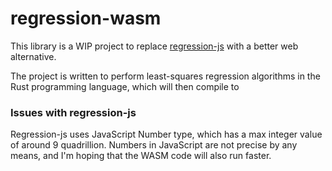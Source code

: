 # regression-wasm

This library is a WIP project to replace
[regression-js](https://github.com/Tom-Alexander/regression-js) with
a better web alternative.

The project is written to perform least-squares regression
algorithms in the Rust programming language, which will
then compile to 

### Issues with regression-js

Regression-js uses JavaScript Number type, which has
a max integer value of around 9 quadrillion. Numbers
in JavaScript are not precise by any means, and I'm hoping
that the WASM code will also run faster.